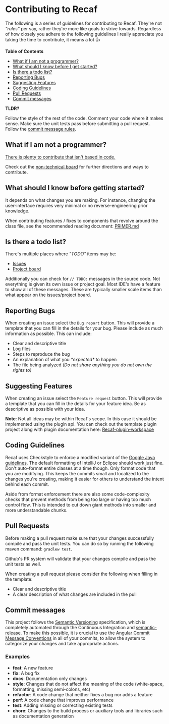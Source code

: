 # Contributing to Recaf

The following is a series of guidelines for contributing to Recaf. 
They're not _"rules"_ per say, rather they're more like goals to strive towards. 
Regardless of how closely you adhere to the following guidelines I really appreciate you taking the time to contribute, it means a lot :+1:

**Table of Contents**

 * [What if I am not a programmer?](#what-if-i-am-not-a-programmer)
 * [What should I know before I get started?](#what-should-i-know-before-getting-started)
 * [Is there a todo list?](#is-there-a-todo-list)
 * [Reporting Bugs](#reporting-bugs)
 * [Suggesting Features](#suggesting-features)
 * [Coding Guidelines](#coding-guidelines)
 * [Pull Requests](#pull-requests)
 * [Commit messages](#commit-messages)
 
**TLDR?**

Follow the style of the rest of the code. 
Comment your code where it makes sense. 
Make sure the unit tests pass before submitting a pull request. 
Follow the [commit message rules](#commit-messages).

## What if I am not a programmer?

[There is plenty to contribute that isn't based in code.](https://www.youtube.com/watch?v=GAqfMNB-YBU&t=603)

Check out the [non-technical board](https://github.com/Col-E/Recaf/projects/3) for further directions and ways to contribute.

## What should I know before getting started?

It depends on what changes you are making. 
For instance, changing the user-interface requires very minimal or no reverse-engineering prior knowledge. 

When contributing features / fixes to components that revolve around the class file, see the recommended reading document: [PRIMER.md](PRIMER.md)

## Is there a todo list?

There's multiple places where _"TODO"_ items may be:

 * [Issues](https://github.com/Col-E/Recaf/issues)
 * [Project board](https://github.com/Col-E/Recaf/projects)

Additionally you can check for `// TODO:` messages in the source code. 
Not everything is given its own issue or project goal. 
Most IDE's have a feature to show all of these messages. 
These are typically smaller scale items than what appear on the issues/project board.

## Reporting Bugs

When creating an issue select the `Bug report` button. 
This will provide a template that you can fill in the details for your bug. 
Please include as much information as possible. 
This can include:

 * Clear and descriptive title
 * Log files
 * Steps to reproduce the bug 
 * An explanation of what you _\*expected\*_ to happen
 * The file being analyzed _(Do not share anything you do not own the rights to)_ 

## Suggesting Features

When creating an issue select the `Feature request` button. 
This will provide a template that you can fill in the details for your feature idea. 
Be as descriptive as possible with your idea. 

**Note**: Not all ideas may be within Recaf's scope. In this case it should be implemented using the plugin api. 
You can check out the template plugin project along with plugin documentation here: [Recaf-plugin-workspace](https://github.com/Recaf-Plugins/Recaf-plugin-workspace)

## Coding Guidelines

Recaf uses Checkstyle to enforce a modified variant of the [Google Java guidelines](https://google.github.io/styleguide/javaguide.html). 
The default formatting of IntelliJ or Eclipse should work just fine. 
Don't auto-format entire classes at a time though. 
Only format code that you are modifying. 
This keeps the commits small and localized to the changes you're creating, making it easier for others to understand the intent behind each commit.

Aside from format enforcement there are also some code-complexity checks that prevent methods from being too large or having too much control flow. 
This is intended to cut down giant methods into smaller and more understandable chunks.

## Pull Requests

Before making a pull request make sure that your changes successfully compile and pass the unit tests. 
You can do so by running the following maven command: `gradlew test`.

Github's PR system will validate that your changes compile and pass the unit tests as well.

When creating a pull request please consider the following when filling in the template:

 * Clear and descriptive title
 * A clear description of what changes are included in the pull
 
## Commit messages

This project follows the [Semantic Versioning](https://semver.org/) specification, which is completely automated through the Continuous Integration and [semantic-release](https://github.com/semantic-release/semantic-release). 
To make this possible, it is crucial to use the [Angular Commit Message Conventions](https://github.com/angular/angular.js/blob/master/DEVELOPERS.md#-git-commit-guidelines) in all of your commits, to allow the system to categorize your changes and take appropriate actions.

### Examples

* **feat**: A new feature
* **fix**: A bug fix
* **docs**: Documentation only changes
* **style**: Changes that do not affect the meaning of the code (white-space, formatting, missing
  semi-colons, etc)
* **refactor**: A code change that neither fixes a bug nor adds a feature
* **perf**: A code change that improves performance
* **test**: Adding missing or correcting existing tests
* **chore**: Changes to the build process or auxiliary tools and libraries such as documentation
  generation